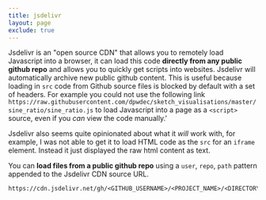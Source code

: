 ```yaml
---
title: jsdelivr
layout: page
exclude: true
---
```


Jsdelivr is an "open source CDN" that allows you to remotely load Javascript into a browser, it can load this code **directly from any public github repo** and allows you to quickly get scripts into websites. Jsdelivr will automatically archive new public github content. This is useful because loading in `src` code from Github source files is blocked by default with a set of headers. For example you could not use the following link `https://raw.githubusercontent.com/dpwdec/sketch_visualisations/master/sine_ratio/sine_ratio.js` to load Javascript into a page as a `<script>` source, even if you *can* view the code manually.'

Jsdelivr also seems quite opinionated about what it *will* work with, for example, I was not able to get it to load HTML code as the `src` for an `iframe` element. Instead it just displayed the raw html content as text.

You can **load files from a public github repo** using a `user`, `repo`, `path` pattern appended to the Jsdelivr CDN source URL.
```
https://cdn.jsdelivr.net/gh/<GITHUB_USERNAME>/<PROJECT_NAME>/<DIRECTORY_PATH>/<FILE_NAME>.js
```



<!--stackedit_data:
eyJoaXN0b3J5IjpbLTY5NTIyMjIwMSwtMjI3NTkwNTAxXX0=
-->